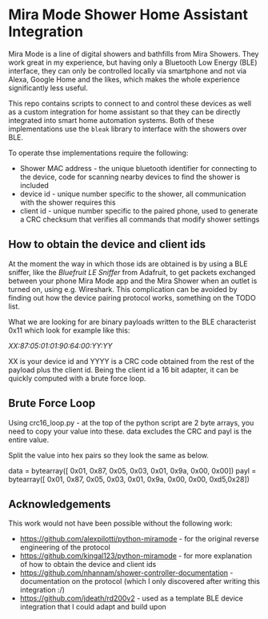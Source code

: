 # Mira Mode Shower Home Assistant Integration

Mira Mode is a line of digital showers and bathfills from Mira Showers. They
work great in my experience, but having only a Bluetooth Low Energy (BLE)
interface, they can only be controlled locally via smartphone and not via
Alexa, Google Home and the likes, which makes the whole experience
significantly less useful.

This repo contains scripts to connect to and control these devices as well as a
custom integration for home assistant so that they can be directly integrated 
into smart home automation systems. Both of these implementations use the `bleak` 
library to interface with the showers over BLE.

To operate thse implementations require the following:
- Shower MAC address - the unique bluetooth identifier for connecting to the device, code for scanning nearby devices to find the shower is included
- device id - unique number specific to the shower, all communication with the shower requires this
- client id - unique number specific to the paired phone, used to generate a CRC checksum that verifies all commands that modify shower settings

## How to obtain the device and client ids

At the moment the way in which those ids are obtained is by using a BLE
sniffer, like the *Bluefruit LE Sniffer* from Adafruit, to get packets
exchanged between your phone Mira Mode app and the Mira Shower when an
outlet is turned on, using e.g. Wireshark. This complication can be
avoided by finding out how the device pairing protocol works,
something on the TODO list.

What we are looking for are binary payloads written to the BLE
characterist 0x11 which look for example like this:

*XX:87:05:01:01:90:64:00:YY:YY*

XX is your device id and YYYY is a CRC code obtained from the rest of
the payload plus the client id. Being the client id a 16 bit adapter,
it can be quickly computed with a brute force loop.

## Brute Force Loop
Using crc16_loop.py - at the top of the python script are 2 byte arrays, you need to copy your value into these. data excludes the CRC and payl is the entire value.

Split the value into hex pairs so they look the same as below.

data = bytearray([
        0x01,
        0x87, 0x05,
        0x03,
        0x01,
        0x9a,
        0x00,
        0x00])
payl = bytearray([
        0x01,
        0x87, 0x05,
        0x03,
        0x01,
        0x9a,
        0x00,
        0x00,
        0xd5,0x28])

## Acknowledgements

This work would not have been possible without the following work:
- https://github.com/alexpilotti/python-miramode - for the original reverse engineering of the protocol
- https://github.com/kingal123/python-miramode - for more explanation of how to obtain the device and client ids
- https://github.com/nhannam/shower-controller-documentation - documentation on the protocol (which I only discovered after writing this integration :/)
- https://github.com/jdeath/rd200v2 - used as a template BLE device integration that I could adapt and build upon
